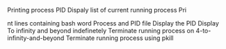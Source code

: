 Printing process PID
Dispaly list of current running process
Pri

nt lines containing bash word
Process and PID file
Display the PID
Display To infinity and beyond indefinetely
Terminate running process on 4-to-infinity-and-beyond
Terminate running process using pkill
